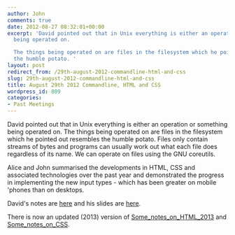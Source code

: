 ```yaml
---
author: John
comments: true
date: 2012-08-27 08:32:01+00:00
excerpt: 'David pointed out that in Unix everything is either an operation or something
  being operated on.

  The things being operated on are files in the filesystem which he pointed out resembles
  the humble potato. '
layout: post
redirect_from: /29th-august-2012-commandline-html-and-css
slug: 29th-august-2012-commandline-html-and-css
title: August 29th 2012 Commandline, HTML and CSS
wordpress_id: 809
categories:
- Past Meetings
---
```


David pointed out that in Unix everything is either an operation or something being operated on.
The things being operated on are files in the filesystem which he pointed out resembles the humble potato. Files only contain streams of bytes and programs can usually work out what each file does regardless of its name.
We can operate on files using the GNU coreutils.

Alice and John summarised the developments in HTML, CSS and associated technologies over the past year and demonstrated the progress in implementing the new input types - which has been greater on mobile 'phones than on desktops.

David's notes are [here](http://www.daves-collective.co.uk/bradlug/cmdline2-notes.txt) and his slides are [here](http://www.daves-collective.co.uk/bradlug/cmdline2-slides.odp).

There is now an updated (2013) version of [Some_notes_on_HTML_2013](http://www.bradlug.co.uk/29th-august-2012-commandline-html-and-css/some_notes_on_html_2013/) and [Some_notes_on_CSS](http://bradlug.co.uk/wp-content/uploads/2012/08/Some_notes_on_CSS.pdf).


